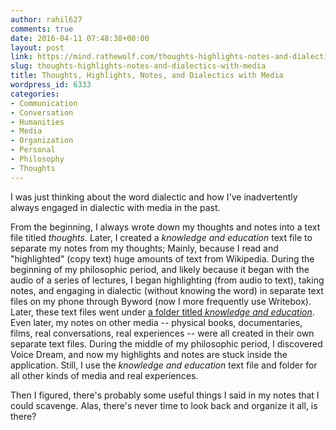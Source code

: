 ```yaml
---
author: rahil627
comments: true
date: 2016-04-11 07:48:38+00:00
layout: post
link: https://mind.rathewolf.com/thoughts-highlights-notes-and-dialectics-with-media/
slug: thoughts-highlights-notes-and-dialectics-with-media
title: Thoughts, Highlights, Notes, and Dialectics with Media
wordpress_id: 6333
categories:
- Communication
- Conversation
- Humanities
- Media
- Organization
- Personal
- Philosophy
- Thoughts
---
```


I was just thinking about the word dialectic and how I've inadvertently always engaged in dialectic with media in the past.

From the beginning, I always wrote down my thoughts and notes into a text file titled _thoughts_. Later, I created a _knowledge and education_ text file to separate my notes from my thoughts; Mainly, because I read and "highlighted" (copy text) huge amounts of text from Wikipedia. During the beginning of my philosophic period, and likely because it began with the audio of a series of lectures, I began highlighting (from audio to text), taking notes, and engaging in dialectic (without knowing the word) in separate text files on my phone through Byword (now I more frequently use Writebox). Later, these text files went under [a folder titled _knowledge and education_](https://www.dropbox.com/sh/ksbu886d6snglv6/AADJMox8Z50iGqe_joIYzX1ka?dl=). Even later, my notes on other media -- physical books, documentaries, films, real conversations, real experiences -- were all created in their own separate text files. During the middle of my philosophic period, I discovered Voice Dream, and now my highlights and notes are stuck inside the application. Still, I use the _knowledge and education_ text file and folder for all other kinds of media and real experiences.

Then I figured, there's probably some useful things I said in my notes that I could scavenge. Alas, there's never time to look back and organize it all, is there?
